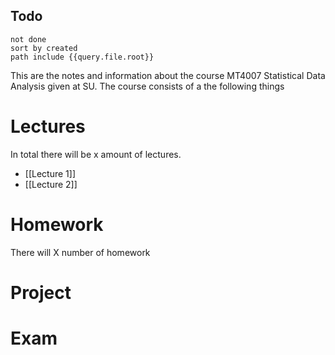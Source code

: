 ## Todo
```tasks
not done
sort by created
path include {{query.file.root}}
```
This are the notes and information about the course MT4007 Statistical Data Analysis given at SU. The course consists of a the following things
# Lectures
In total there will be x amount of lectures.
- [[Lecture 1]]
- [[Lecture 2]]
# Homework
There will X number of homework

# Project

# Exam
